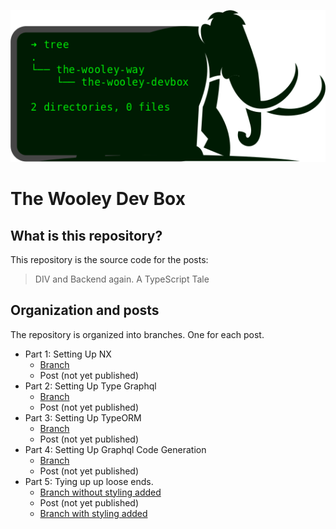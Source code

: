![Logo](./the-wooley-way.png)
# The Wooley Dev Box

## What is this repository?
This repository is the source code for the posts:
> DIV and Backend again. A TypeScript Tale

## Organization and posts
The repository is organized into branches. One for each post.
 - Part 1: Setting Up NX
   - [Branch](https://github.com/ericwooley/the-wooley-dev-box/tree/setup-nx)
   - Post (not yet published)
 - Part 2: Setting Up Type Graphql
   - [Branch](https://github.com/ericwooley/the-wooley-dev-box/tree/Type-Graphql)
   - Post (not yet published)
 - Part 3: Setting Up TypeORM
   - [Branch](https://github.com/ericwooley/the-wooley-dev-box/tree/typeorm)
   - Post (not yet published)
 - Part 4: Setting Up Graphql Code Generation
   - [Branch](https://github.com/ericwooley/the-wooley-dev-box/tree/graphql-code-gen)
   - Post (not yet published)
 - Part 5: Tying up up loose ends.
   - [Branch without styling added](https://github.com/ericwooley/the-wooley-dev-box/tree/tying-it-all-together)
   - Post (not yet published)
   - [Branch with styling added](https://github.com/ericwooley/the-wooley-dev-box/tree/finished-with-styles)
